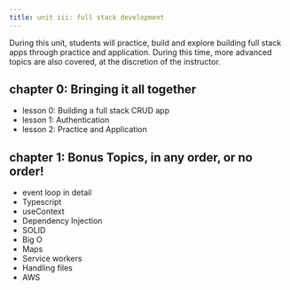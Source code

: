 ```yaml
---
title: unit iii: full stack development
---
```


During this unit, students will practice, build and explore building full stack apps through practice and application. During this time, more advanced topics are also covered, at the discretion of the instructor.

## chapter 0: Bringing it all together

- lesson 0: Building a full stack CRUD app
- lesson 1: Authentication
- lesson 2: Practice and Application

## chapter 1: Bonus Topics, in any order, or no order!

- event loop in detail
- Typescript
- useContext
- Dependency Injection
- SOLID
- Big O
- Maps
- Service workers
- Handling files
- AWS
